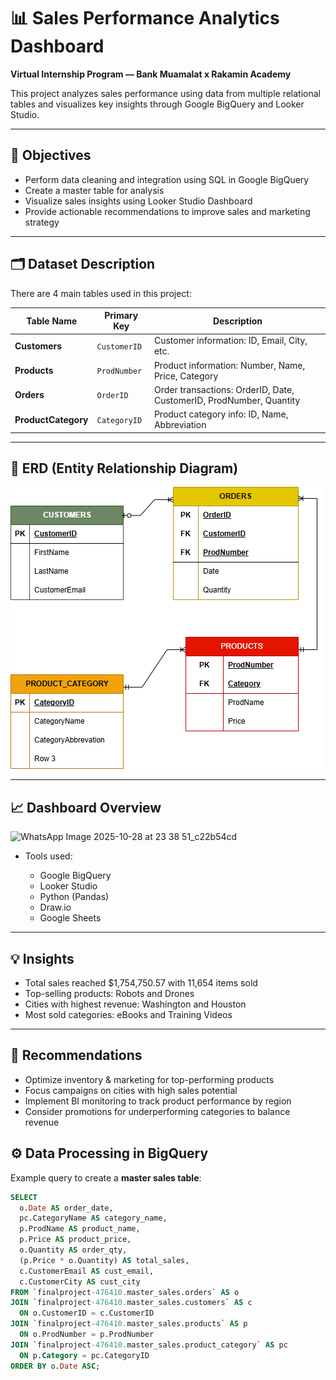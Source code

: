 # 📊 Sales Performance Analytics Dashboard
**Virtual Internship Program — Bank Muamalat x Rakamin Academy**

This project analyzes sales performance using data from multiple relational tables and visualizes key insights through Google BigQuery and Looker Studio.

---

## 🧠 Objectives
- Perform data cleaning and integration using SQL in Google BigQuery
- Create a master table for analysis
- Visualize sales insights using Looker Studio Dashboard
- Provide actionable recommendations to improve sales and marketing strategy

---

## 🗂 Dataset Description

There are 4 main tables used in this project:

| Table Name         | Primary Key       | Description                                      |
| -----------------  | ---------------- | ------------------------------------------------ |
| **Customers**      | `CustomerID`     | Customer information: ID, Email, City, etc.     |
| **Products**       | `ProdNumber`     | Product information: Number, Name, Price, Category |
| **Orders**         | `OrderID`        | Order transactions: OrderID, Date, CustomerID, ProdNumber, Quantity |
| **ProductCategory**| `CategoryID`     | Product category info: ID, Name, Abbreviation   |

---

## 🧩 ERD (Entity Relationship Diagram)
![ERD](ERD_BIanalyst.drawio.png)

---
## 📈 Dashboard Overview
  ![WhatsApp Image 2025-10-28 at 23 38 51_c22b54cd](https://github.com/user-attachments/assets/9587ceb4-65d5-4e25-891e-93f135a48f42)

- Tools used:

  - Google BigQuery
  - Looker Studio
  - Python (Pandas)
  - Draw.io
  - Google Sheets

---

## 💡 Insights
- Total sales reached $1,754,750.57 with 11,654 items sold
- Top-selling products: Robots and Drones
- Cities with highest revenue: Washington and Houston
- Most sold categories: eBooks and Training Videos

---

## 🧭 Recommendations
- Optimize inventory & marketing for top-performing products
- Focus campaigns on cities with high sales potential
- Implement BI monitoring to track product performance by region
- Consider promotions for underperforming categories to balance revenue


## ⚙️ Data Processing in BigQuery

Example query to create a **master sales table**:

```sql
SELECT 
  o.Date AS order_date,
  pc.CategoryName AS category_name,
  p.ProdName AS product_name,
  p.Price AS product_price,
  o.Quantity AS order_qty,
  (p.Price * o.Quantity) AS total_sales,
  c.CustomerEmail AS cust_email,
  c.CustomerCity AS cust_city
FROM `finalproject-476410.master_sales.orders` AS o
JOIN `finalproject-476410.master_sales.customers` AS c
  ON o.CustomerID = c.CustomerID
JOIN `finalproject-476410.master_sales.products` AS p
  ON o.ProdNumber = p.ProdNumber
JOIN `finalproject-476410.master_sales.product_category` AS pc
  ON p.Category = pc.CategoryID
ORDER BY o.Date ASC;
